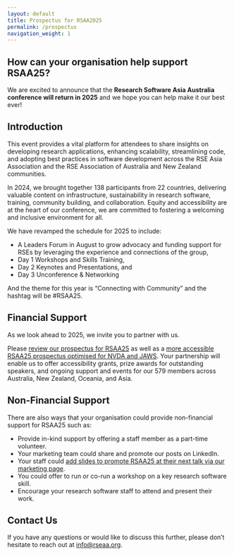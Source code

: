 ```yaml
---
layout: default
title: Prospectus for RSAA2025
permalink: /prospectus
navigation_weight: 1
---
```


## How can your organisation help support RSAA25?

We are excited to announce that the **Research Software Asia Australia conference will return in 2025** and we hope you can help make it our best ever! 

## Introduction

This event provides a vital platform for attendees to share insights on developing research applications, enhancing scalability, streamlining code, and adopting best practices in software development across the RSE Asia Association and the RSE Association of Australia and New Zealand communities. 

In 2024, we brought together 138 participants from 22 countries, delivering valuable content on infrastructure, sustainability in research software, training, community building, and collaboration. Equity and accessibility are at the heart of our conference, we are committed to fostering a welcoming and inclusive environment for all.

We have revamped the schedule for 2025 to include: 
- A Leaders Forum in August to grow advocacy and funding support for RSEs by leveraging the experience and connections of the group,
- Day 1 Workshops and Skills Training,
- Day 2 Keynotes and Presentations, and
- Day 3 Unconference & Networking

And the theme for this year is “Connecting with Community” and the hashtag will be #RSAA25.

## Financial Support

As we look ahead to 2025, we invite you to partner with us.

Please [review our prospectus for RSAA25](https://www.canva.com/design/DAGgSAvZ3yA/T4va0TrxHIAzqbhrlaV2_w/view?utm_content=DAGgSAvZ3yA&utm_campaign=designshare&utm_medium=link2&utm_source=uniquelinks&utlId=h66da4f4844) as well as a [more accessible RSAA25 prospectus optimised for NVDA and JAWS](https://docs.google.com/document/d/e/2PACX-1vRc4YIKUEXO6W52ZwERVTBRLHNWy1h9VfJkTRDc98fzabcCtrq5dmamzTg_7ORt9qws-Vnsd74VSgso/pub). Your partnership will enable us to offer accessibility grants, prize awards for outstanding speakers, and ongoing support and events for our 579 members across Australia, New Zealand, Oceania, and Asia.


## Non-Financial Support

There are also ways that your organisation could provide non-financial support for RSAA25 such as:
- Provide in-kind support by offering a staff member as a part-time volunteer.
- Your marketing team could share and promote our posts on LinkedIn.
- Your staff could [add slides to promote RSAA25 at their next talk via our marketing page](marketing).
- You could offer to run or co-run a workshop on a key research software skill.
- Encourage your research software staff to attend  and present their work.

## Contact Us

If you have any questions or would like to discuss this further, please don’t hesitate to reach out at info@rseaa.org.
